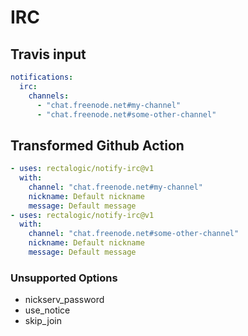 # IRC

## Travis input

```yaml
notifications:
  irc:
    channels:
      - "chat.freenode.net#my-channel"
      - "chat.freenode.net#some-other-channel"
```

## Transformed Github Action

```yaml
- uses: rectalogic/notify-irc@v1
  with:
    channel: "chat.freenode.net#my-channel"
    nickname: Default nickname
    message: Default message
- uses: rectalogic/notify-irc@v1
  with:
    channel: "chat.freenode.net#some-other-channel"
    nickname: Default nickname
    message: Default message
```

### Unsupported Options

- nickserv_password
- use_notice
- skip_join
